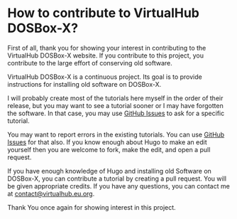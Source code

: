 # How to contribute to VirtualHub DOSBox-X?

First of all, thank you for showing your interest in contributing
to the VirtualHub DOSBox-X website. If you contribute to this
project, you contribute to the large effort of conserving old
software.

VirtualHub DOSBox-X is a continuous project. Its goal is to provide
instructions for installing old software on DOSBox-X.

I will probably create most of the tutorials here myself in
the order of their release, but you may want to see a tutorial
sooner or I may have forgotten the software. In that case, you may
use
[GitHub Issues](https://github.com/InstallerLegacy/dosbox-x.virtualhub.eu.org/issues) 
to ask for a specific tutorial.

You may want to report errors in the existing tutorials.
You can use [GitHub Issues](https://github.com/InstallerLegacy/dosbox-x.virtualhub.eu.org/issues)
for that also. If you know enough about Hugo to make an edit
yourself then you are welcome to fork, make the edit, and open
a pull request.

If you have enough knowledge of Hugo and installing old 
Software on DOSBox-X, you can contribute a tutorial by creating a pull
request. You will be given appropriate credits. If you have any
questions, you can contact me at
[contact@virtualhub.eu.org](mailto:contact@virtualhub.eu.org).

Thank You once again for showing interest in this project.
